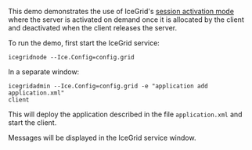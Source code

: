 This demo demonstrates the use of IceGrid's [session activation mode][1]
where the server is activated on demand once it is allocated by the client
and deactivated when the client releases the server.

To run the demo, first start the IceGrid service:

```
icegridnode --Ice.Config=config.grid
```

In a separate window:

```
icegridadmin --Ice.Config=config.grid -e "application add application.xml"
client
```

This will deploy the application described in the file `application.xml`
and start the client.

Messages will be displayed in the IceGrid service window.

[1]: https://doc.zeroc.com/ice/4.0/ice-services/icegrid/resource-allocation-using-icegrid-sessions
